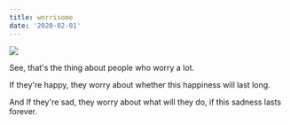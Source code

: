 ```yaml
---
title: worrisome
date: '2020-02-01'
---
```


[![](../../assets/images/worry-handwritten.jpg#worry)](../../assets/images/worry-handwritten.jpg)

See, that's the thing about people who worry a lot.

If they're happy, they worry about whether this happiness will last long.

And If they're sad, they worry about what will they do, if this sadness lasts forever.
